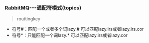 ### RabbitMQ---通配符模式(topics)
>routtingkey 
* 符号#：匹配一个或者多个词lazy.# 可以匹配lazy.irs或者lazy.irs.cor
* 符号\*：只能匹配一个词lazy.* 可以匹配lazy.irs或者lazy.cor
